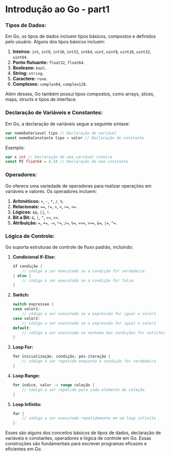 # Introdução ao Go - part1

### Tipos de Dados:
Em Go, os tipos de dados incluem tipos básicos, compostos e definidos pelo usuário. Alguns dos tipos básicos incluem:

1. **Inteiros:** `int`, `int8`, `int16`, `int32`, `int64`, `uint`, `uint8`, `uint16`, `uint32`, `uint64`.
2. **Ponto flutuante:** `float32`, `float64`.
3. **Booleano:** `bool`.
4. **String:** `string`.
5. **Caractere:** `rune`.
6. **Complexos:** `complex64`, `complex128`.

Além desses, Go também possui tipos compostos, como arrays, slices, maps, structs e tipos de interface.

### Declaração de Variáveis e Constantes:
Em Go, a declaração de variáveis segue a seguinte sintaxe:

```go
var nomeDaVariavel tipo // Declaração de variável
const nomeDaConstante tipo = valor // Declaração de constante
```

Exemplo:

```go
var x int // Declaração de uma variável inteira
const PI float64 = 3.14 // Declaração de uma constante
```

### Operadores:
Go oferece uma variedade de operadores para realizar operações em variáveis e valores. Os operadores incluem:

1. **Aritméticos:** `+`, `-`, `*`, `/`, `%`.
2. **Relacionais:** `==`, `!=`, `>`, `<`, `>=`, `<=`.
3. **Lógicos:** `&&`, `||`, `!`.
4. **Bit a Bit:** `&`, `|`, `^`, `<<`, `>>`.
5. **Atribuição:** `=`, `+=`, `-=`, `*=`, `/=`, `%=`, `<<=`, `>>=`, `&=`, `|=`, `^=`.

### Lógica de Controle:
Go suporta estruturas de controle de fluxo padrão, incluindo:

1. **Condicional If-Else:**
   ```go
   if condição {
       // código a ser executado se a condição for verdadeira
   } else {
       // código a ser executado se a condição for falsa
   }
   ```

2. **Switch:**
   ```go
   switch expressao {
   case valor1:
       // código a ser executado se a expressão for igual a valor1
   case valor2:
       // código a ser executado se a expressão for igual a valor2
   default:
       // código a ser executado se nenhuma das condições for satisfeita
   }
   ```

3. **Loop For:**
   ```go
   for inicialização; condição; pós-iteração {
       // código a ser repetido enquanto a condição for verdadeira
   }
   ```

4. **Loop Range:**
   ```go
   for índice, valor := range coleção {
       // código a ser repetido para cada elemento da coleção
   }
   ```

5. **Loop Infinito:**
   ```go
   for {
       // código a ser executado repetidamente em um loop infinito
   }
   ```

Esses são alguns dos conceitos básicos de tipos de dados, declaração de variáveis e constantes, operadores e lógica de controle em Go. Essas construções são fundamentais para escrever programas eficazes e eficientes em Go.
